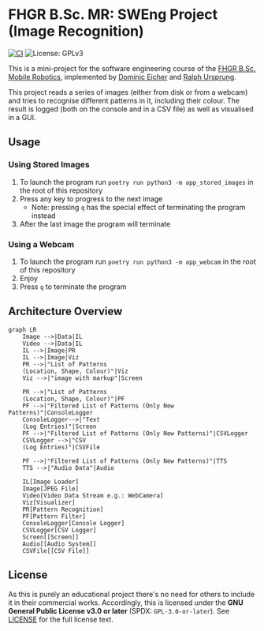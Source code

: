 # FHGR B.Sc. MR: SWEng Project (Image Recognition)

[![CI](https://github.com/rursprung/fhgr-sweng-pattern-recognition/actions/workflows/ci.yaml/badge.svg)](https://github.com/rursprung/fhgr-sweng-pattern-recognition/actions/workflows/ci.yaml)
![License: GPLv3](https://img.shields.io/github/license/rursprung/fhgr-sweng-pattern-recognition)

This is a mini-project for the software engineering course of the [FHGR B.Sc. Mobile Robotics](https://fhgr.ch/mr),
implemented by [Dominic Eicher](https://github.com/Nic822) and [Ralph Ursprung](https://github.com/rursprung).

This project reads a series of images (either from disk or from a webcam) and tries to recognise different patterns in
it, including their colour.  The result is logged (both on the console and in a CSV file) as well as visualised in a GUI.

## Usage

### Using Stored Images

1. To launch the program run `poetry run python3 -m app_stored_images` in the root of this repository
2. Press any key to progress to the next image
   * Note: pressing `q` has the special effect of terminating the program instead
3. After the last image the program will terminate

### Using a Webcam

1. To launch the program run `poetry run python3 -m app_webcam` in the root of this repository
2. Enjoy
3. Press `q` to terminate the program

## Architecture Overview

```mermaid
graph LR
    Image -->|Data|IL
    Video -->|Data|IL
    IL -->|Image|PR
    IL -->|Image|Viz
    PR -->|"List of Patterns
    (Location, Shape, Colour)"|Viz
    Viz -->|"image with markup"|Screen

    PR -->|"List of Patterns
    (Location, Shape, Colour)"|PF
    PF -->|"Filtered List of Patterns (Only New Patterns)"|ConsoleLogger
    ConsoleLogger-->|"Text
    (Log Entries)"|Screen
    PF -->|"Filtered List of Patterns (Only New Patterns)"|CSVLogger
    CSVLogger -->|"CSV
    (Log Entries)"|CSVFile
    
    PF -->|"Filtered List of Patterns (Only New Patterns)"|TTS
    TTS -->|"Audio Data"|Audio
    
    IL[Image Loader]
    Image[JPEG File]
    Video[Video Data Stream e.g.: WebCamera]
    Viz[Visualizer]
    PR[Pattern Recognition]
    PF[Pattern Filter]
    ConsoleLogger[Console Logger]
    CSVLogger[CSV Logger]
    Screen[[Screen]]
    Audio[[Audio System]]
    CSVFile[[CSV File]]
```

## License

As this is purely an educational project there's no need for others to include it in their commercial works.
Accordingly, this is licensed under the **GNU General Public License v3.0 or later** (SPDX: `GPL-3.0-or-later`).
See [LICENSE](LICENSE) for the full license text.
